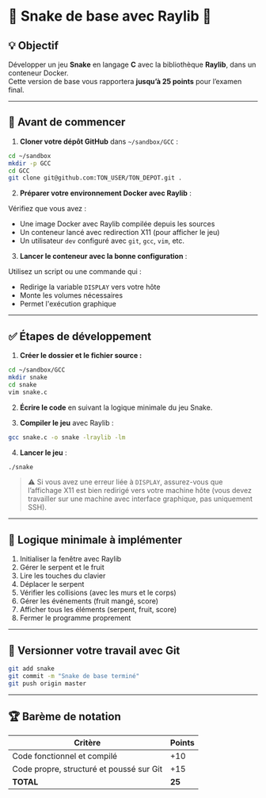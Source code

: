 # 🎯 Snake de base avec Raylib 🐍

## 💡 Objectif

Développer un jeu **Snake** en langage **C** avec la bibliothèque **Raylib**, dans un conteneur Docker.  
Cette version de base vous rapportera **jusqu’à 25 points** pour l’examen final.

---

## 🧰 Avant de commencer

1. **Cloner votre dépôt GitHub** dans `~/sandbox/GCC` :

```bash
cd ~/sandbox
mkdir -p GCC
cd GCC
git clone git@github.com:TON_USER/TON_DEPOT.git .
```

2. **Préparer votre environnement Docker avec Raylib** :

Vérifiez que vous avez :

- Une image Docker avec Raylib compilée depuis les sources
- Un conteneur lancé avec redirection X11 (pour afficher le jeu)
- Un utilisateur `dev` configuré avec `git`, `gcc`, `vim`, etc.

3. **Lancer le conteneur avec la bonne configuration** :

Utilisez un script ou une commande qui :

- Redirige la variable `DISPLAY` vers votre hôte
- Monte les volumes nécessaires
- Permet l'exécution graphique

---

## ✅ Étapes de développement

1. **Créer le dossier et le fichier source :**

```bash
cd ~/sandbox/GCC
mkdir snake
cd snake
vim snake.c
```

2. **Écrire le code** en suivant la logique minimale du jeu Snake.

3. **Compiler le jeu** avec Raylib :

```bash
gcc snake.c -o snake -lraylib -lm
```

4. **Lancer le jeu** :

```bash
./snake
```

> ⚠️ Si vous avez une erreur liée à `DISPLAY`, assurez-vous que l’affichage X11 est bien redirigé vers votre machine hôte (vous devez travailler sur une machine avec interface graphique, pas uniquement SSH).

---

## 🧠 Logique minimale à implémenter

1. Initialiser la fenêtre avec Raylib
2. Gérer le serpent et le fruit
3. Lire les touches du clavier
4. Déplacer le serpent
5. Vérifier les collisions (avec les murs et le corps)
6. Gérer les événements (fruit mangé, score)
7. Afficher tous les éléments (serpent, fruit, score)
8. Fermer le programme proprement

---

## 💾 Versionner votre travail avec Git

```bash
git add snake
git commit -m "Snake de base terminé"
git push origin master
```

---

## 🏆 Barème de notation

| Critère                                  | Points |
| ---------------------------------------- | ------ |
| Code fonctionnel et compilé              | +10    |
| Code propre, structuré et poussé sur Git | +15    |
| **TOTAL**                                | **25** |
